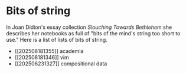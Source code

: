 # Bits of string

In Joan Didion's essay collection _Slouching Towards Bethlehem_ she describes
her notebooks as full of "bits of the mind's string too short to use." Here is a 
list of lists of bits of string.

* [[202508181355]] academia
* [[202508181346]] vim
* [[202506231327]] compositional data
